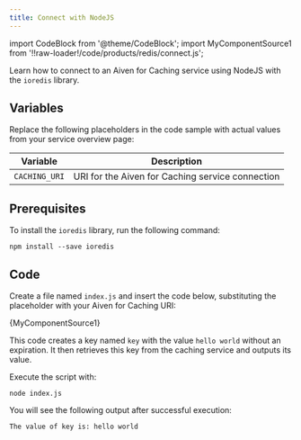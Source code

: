 ```yaml
---
title: Connect with NodeJS
---
```


import CodeBlock from '@theme/CodeBlock';
import MyComponentSource1 from '!!raw-loader!/code/products/redis/connect.js';

Learn how to connect to an Aiven for Caching service using NodeJS with the `ioredis` library.


## Variables

Replace the following placeholders in the code sample with actual values
from your service overview page:

 | Variable    | Description                                                  |
 | ----------- | ------------------------------------------------------------ |
 | `CACHING_URI`| URI for the Aiven for Caching service connection |

## Prerequisites

To install the `ioredis` library, run the following command:

```shell
npm install --save ioredis
```

## Code

Create a file named `index.js` and insert the code below,
substituting the placeholder with your Aiven for Caching URI:

<CodeBlock language='javascript'>{MyComponentSource1}</CodeBlock>

This code creates a key named `key` with the value `hello world` without an expiration.
It then retrieves this key from the caching service and outputs its value.

Execute the script with:

```
node index.js
```

You will see the following output after successful execution:

```
The value of key is: hello world
```
